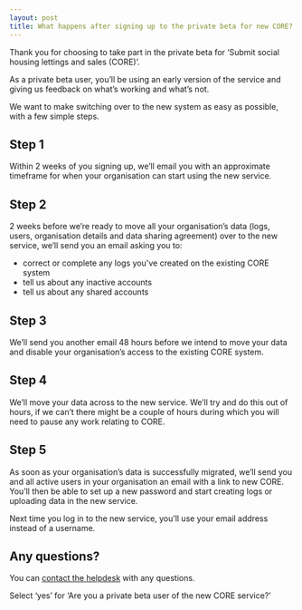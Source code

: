 ```yaml
---
layout: post
title: What happens after signing up to the private beta for new CORE?
---
```

Thank you for choosing to take part in the private beta for ‘Submit social housing lettings and sales (CORE)’.

As a private beta user, you’ll be using an early version of the service and giving us feedback on what’s working and what’s not.

We want to make switching over to the new system as easy as possible, with a few simple steps.

<h2 class="govuk-heading-m">Step 1</h2>

Within 2 weeks of you signing up, we’ll email you with an approximate timeframe for when your organisation can start using the new service.

<h2 class="govuk-heading-m">Step 2</h2>

2 weeks before we’re ready to move all your organisation’s data (logs, users, organisation details and data sharing agreement) over to the new service, we’ll send you an email asking you to:

* correct or complete any logs you've created on the existing CORE system
* tell us about any inactive accounts
* tell us about any shared accounts

<h2 class="govuk-heading-m">Step 3</h2>

We’ll send you another email 48 hours before we intend to move your data and disable your organisation’s access to the existing CORE system.

<h2 class="govuk-heading-m">Step 4</h2>

We’ll move your data across to the new service. We’ll try and do this out of hours, if we can’t there might be a couple of hours during which you will need to pause any work relating to CORE.

<h2 class="govuk-heading-m">Step 5</h2>

As soon as your organisation’s data is successfully migrated, we’ll send you and all active users in your organisation an email with a link to new CORE. You’ll then be able to set up a new password and start creating logs or uploading data in the new service.

Next time you log in to the new service, you’ll use your email address instead of a username.

## Any questions?

You can [contact the helpdesk](https://digital.dclg.gov.uk/jira/servicedesk/customer/portal/4/create/89) with any questions.

Select ‘yes’ for ‘Are you a private beta user of the new CORE service?’
